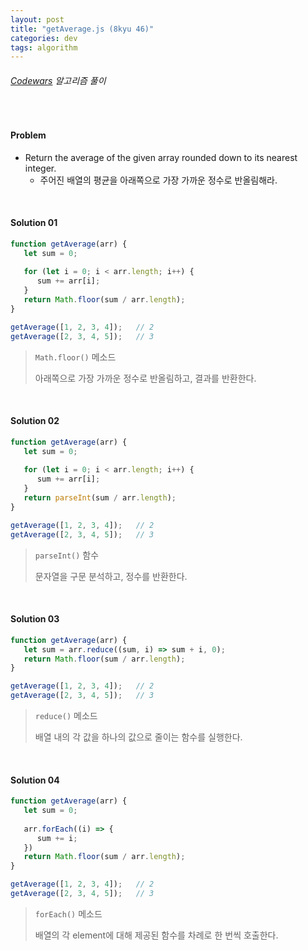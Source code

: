 ```yaml
---
layout: post
title: "getAverage.js (8kyu 46)"
categories: dev
tags: algorithm
---
```


###### [Codewars](https://www.codewars.com) 알고리즘 풀이

<br>

#### Problem

- Return the average of the given array rounded down to its nearest integer.
  - 주어진 배열의 평균을 아래쪽으로 가장 가까운 정수로 반올림해라.

<br>

#### Solution 01

```js
function getAverage(arr) {
   let sum = 0;
   
   for (let i = 0; i < arr.length; i++) {
      sum += arr[i];
   }
   return Math.floor(sum / arr.length);
}

getAverage([1, 2, 3, 4]);	// 2
getAverage([2, 3, 4, 5]);	// 3
```

> `Math.floor()` 메소드
>
> 아래쪽으로 가장 가까운 정수로 반올림하고, 결과를 반환한다.

<br>

#### Solution 02

```js
function getAverage(arr) {
   let sum = 0;
   
   for (let i = 0; i < arr.length; i++) {
      sum += arr[i];
   }
   return parseInt(sum / arr.length);
}

getAverage([1, 2, 3, 4]);	// 2
getAverage([2, 3, 4, 5]);	// 3
```

> `parseInt()` 함수
>
> 문자열을 구문 분석하고, 정수를 반환한다.

<br>

#### Solution 03

```js
function getAverage(arr) {
   let sum = arr.reduce((sum, i) => sum + i, 0);
   return Math.floor(sum / arr.length);
}

getAverage([1, 2, 3, 4]);	// 2
getAverage([2, 3, 4, 5]);	// 3
```

> `reduce()` 메소드
>
> 배열 내의 각 값을 하나의 값으로 줄이는 함수를 실행한다.

<br>

#### Solution 04

```js
function getAverage(arr) {
   let sum = 0;
   
   arr.forEach((i) => {
      sum += i;
   })
   return Math.floor(sum / arr.length);
}

getAverage([1, 2, 3, 4]);	// 2
getAverage([2, 3, 4, 5]);	// 3
```

> `forEach()` 메소드
>
> 배열의 각 element에 대해 제공된 함수를 차례로 한 번씩 호출한다.

<br>